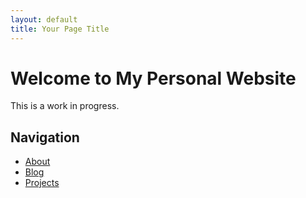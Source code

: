 ```yaml
---
layout: default
title: Your Page Title
---
```


# Welcome to My Personal Website

This is a work in progress.

## Navigation
- [About](/About/about.md)
- [Blog](/Blog/blog.md)
- [Projects](projects.md)
